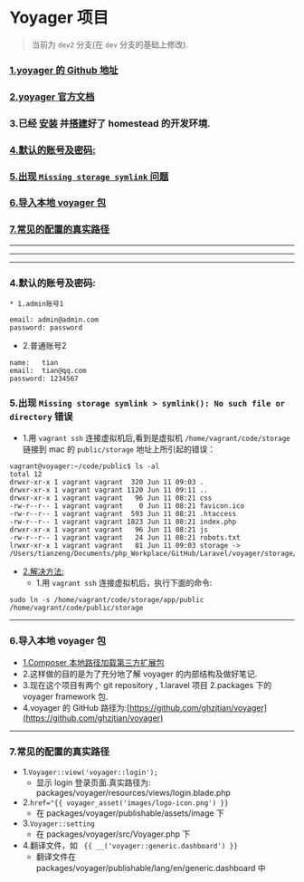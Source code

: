 # Yoyager 项目
> 当前为 `dev2` 分支(在 `dev` 分支的基础上修改).


### [1.yoyager 的 Github 地址](https://github.com/the-control-group/voyager)
### [2.yoyager 官方文档](https://voyager.readme.io/docs)
### 3.已经 [安装](https://laravel-china.org/docs/laravel/5.6/installation/1352) 并[搭建](https://laravel-china.org/docs/laravel/5.6/homestead/1355#configuring-homestead)好了 homestead 的开发环境.

### [4.默认的账号及密码:](#id_password)
### [5.出现 `Missing storage symlink` 问题](#missing_issue)

### [6.导入本地 voyager 包](#voyager_local)

### [7.常见的配置的真实路径](#truely_path)


***
***
***

### 4.默认的账号及密码:<a name="id_password"/>
    * 1.admin账号1
```
email: admin@admin.com
password: password
```

* 2.普通账号2
```$xslt
name:   tian
email:  tian@qq.com
password: 1234567

```

### 5.出现 `Missing storage symlink > symlink(): No such file or directory` 错误<a name="missing_issue"/>

* 1.用 `vagrant ssh` 连接虚拟机后,看到是虚拟机 `/home/vagrant/code/storage` 链接到 mac 的 `public/storage` 地址上所引起的错误：

```$xslt
vagrant@voyager:~/code/public$ ls -al
total 12
drwxr-xr-x 1 vagrant vagrant  320 Jun 11 09:03 .
drwxr-xr-x 1 vagrant vagrant 1120 Jun 11 09:11 ..
drwxr-xr-x 1 vagrant vagrant   96 Jun 11 08:21 css
-rw-r--r-- 1 vagrant vagrant    0 Jun 11 08:21 favicon.ico
-rw-r--r-- 1 vagrant vagrant  593 Jun 11 08:21 .htaccess
-rw-r--r-- 1 vagrant vagrant 1823 Jun 11 08:21 index.php
drwxr-xr-x 1 vagrant vagrant   96 Jun 11 08:21 js
-rw-r--r-- 1 vagrant vagrant   24 Jun 11 08:21 robots.txt
lrwxr-xr-x 1 vagrant vagrant   81 Jun 11 09:03 storage -> /Users/tianzeng/Documents/php_Workplace/GitHub/Laravel/voyager/storage/app/public

```


* [2.解决方法:](https://laracasts.com/discuss/channels/servers/creating-symbolic-link-on-homestead)
    * 1.用 `vagrant ssh` 连接虚拟机后，执行下面的命令:
```$xslt
sudo ln -s /home/vagrant/code/storage/app/public /home/vagrant/code/public/storage

```

***

### 6.导入本地 voyager 包<a name="voyager_local"/>
* [1.Composer 本地路径加载第三方扩展包](https://laravel-china.org/topics/1999/composer-local-path-loading-third-party-extension-pack)
* 2.这样做的目的是为了充分地了解 voyager 的内部结构及做好笔记.
* 3.现在这个项目有两个 git repository , 1.laravel 项目 2.packages 下的 voyager framework 包.
* 4.voyager 的 GitHub 路径为:[https://github.com/ghzjtian/voyager](https://github.com/ghzjtian/voyager)


***

### 7.常见的配置的真实路径<a name="truely_path"/>

* 1.`Voyager::view('voyager::login');`
    * 显示 login 登录页面.真实路径为: packages/voyager/resources/views/login.blade.php
* 2.`href="{{ voyager_asset('images/logo-icon.png') }}`
    *  在 packages/voyager/publishable/assets/image 下 
* 3.`Voyager::setting `
    * 在 packages/voyager/src/Voyager.php 下 
* 4.翻译文件，如  ` {{ __('voyager::generic.dashboard') }}`
    *  翻译文件在 packages/voyager/publishable/lang/en/generic.dashboard 中



